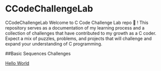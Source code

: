 # CCodeChallengeLab

CCodeChallengeLab
Welcome to C Code Challenge Lab repo 🚀 ! 
This repository serves as a documentation of my learning process 
and a collection of challenges that have contributed to my growth as a C 
coder. 
Expect a mix of puzzles, problems, and projects 
that will challenge and expand your understanding of C programming.

##Basic Sequences Challenges

[Hello World](https://github.com/davi-p-oliveira-11/CCodeChallengeLab/tree/main/Challenges/HelloWorld)
